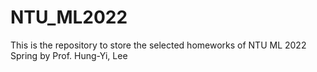 # NTU_ML2022
This is the repository to store the selected homeworks of NTU ML 2022 Spring by Prof. Hung-Yi, Lee
